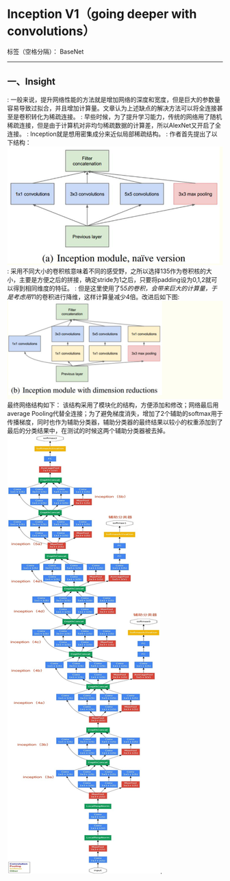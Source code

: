 ﻿# Inception V1（going deeper with convolutions）

标签（空格分隔）： BaseNet

---

## 一、Insight
:    一般来说，提升网络性能的方法就是增加网络的深度和宽度，但是巨大的参数量容易导致过拟合，并且增加计算量。文章认为上述缺点的解决方法可以将全连接甚至是卷积转化为稀疏连接。
:	早些时候，为了提升学习能力，传统的网络用了随机稀疏连接，但是由于计算机对非均匀稀疏数据的计算差，所以AlexNet又开启了全连接。
:    Inception就是想用密集成分来近似局部稀疏结构。
:	作者首先提出了以下结构：
![初版](https://raw.githubusercontent.com/think-chao/interview/master/paper/images/v1-1.png)
:    采用不同大小的卷积核意味着不同的感受野，之所以选择135作为卷积核的大小，主要是方便之后的拼接，确定stride为1之后，只要将padding设为0,1,2就可以得到相同维度的特征。
:    但是这里使用了5*5的卷积，会带来巨大的计算量，于是考虑用1*1的卷积进行降维，这样计算量减少4倍。改进后如下图:
![最终版本](https://raw.githubusercontent.com/think-chao/interview/master/paper/images/v1-2.png)
    最终网络结构如下：
	该结构采用了模块化的结构，方便添加和修改；网络最后用average Pooling代替全连接；为了避免梯度消失，增加了2个辅助的softmax用于传播梯度，同时也作为辅助分类器，辅助分类器的最终结果以较小的权重添加到了最后的分类结果中，在测试的时候这两个辅助分类器被去掉。
![总体框架](https://raw.githubusercontent.com/think-chao/interview/master/paper/images/v1.jpg).


    
    